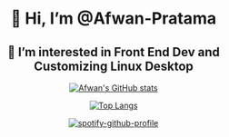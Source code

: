 <div align=center>
<h1> 👋 Hi, I’m @Afwan-Pratama</h1>
<h2>👀 I’m interested in Front End Dev and Customizing Linux Desktop</h2>

[![Afwan's GitHub stats](https://github-readme-stats.vercel.app/api?username=Afwan-Pratama&count_private=true&show_icons=true&theme=tokyonight)](https://github.com/anuraghazra/github-readme-stats)

[![Top Langs](https://github-readme-stats.vercel.app/api/top-langs/?username=Afwan-Pratama&layout=compact&title_color=61dafb&text_color=ffffff&icon_color=61dafb&bg_color=20232a&langs_count=8border_color=61dafb&hide_border=true)](https://github.com/anuraghazra/github-readme-stats)

[![spotify-github-profile](https://spotify-github-profile.vercel.app/api/view?uid=afwan.pratama&cover_image=true&theme=default&show_offline=true&background_color=121212&bar_color=1c71d8&bar_color_cover=true)](https://github.com/kittinan/spotify-github-profile)
  
</div>
